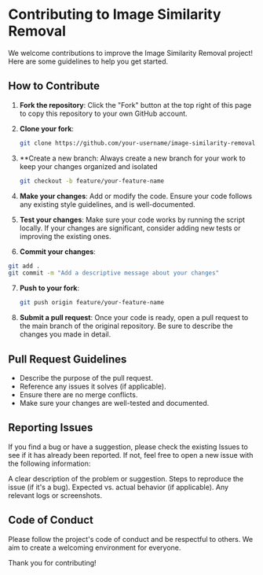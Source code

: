 # Contributing to Image Similarity Removal

We welcome contributions to improve the Image Similarity Removal project! Here are some guidelines to help you get started.

## How to Contribute

1. **Fork the repository**: Click the "Fork" button at the top right of this page to copy this repository to your own GitHub account.

2. **Clone your fork**:
   ```bash
   git clone https://github.com/your-username/image-similarity-removal.git
   ```
3. **Create a new branch: Always create a new branch for your work to keep your changes organized and isolated
   ```bash
   git checkout -b feature/your-feature-name
   ```
4. **Make your changes**: Add or modify the code. Ensure your code follows any existing style guidelines, and is well-documented.

5. **Test your changes**: Make sure your code works by running the script locally. If your changes are significant, consider adding new tests or improving the existing ones.

6. **Commit your changes**:    
  ```bash
  git add .
  git commit -m "Add a descriptive message about your changes"
   ```    
7. **Push to your fork**:
   ```bash
   git push origin feature/your-feature-name
   ```
8. **Submit a pull request**: Once your code is ready, open a pull request to the main branch of the original repository. Be sure to describe the changes you made in detail.

## Pull Request Guidelines
- Describe the purpose of the pull request.
- Reference any issues it solves (if applicable).
- Ensure there are no merge conflicts.
- Make sure your changes are well-tested and documented.
## Reporting Issues
If you find a bug or have a suggestion, please check the existing Issues to see if it has already been reported. If not, feel free to open a new issue with the following information:

A clear description of the problem or suggestion.
Steps to reproduce the issue (if it's a bug).
Expected vs. actual behavior (if applicable).
Any relevant logs or screenshots.
## Code of Conduct
Please follow the project's code of conduct and be respectful to others. We aim to create a welcoming environment for everyone.

Thank you for contributing!  
